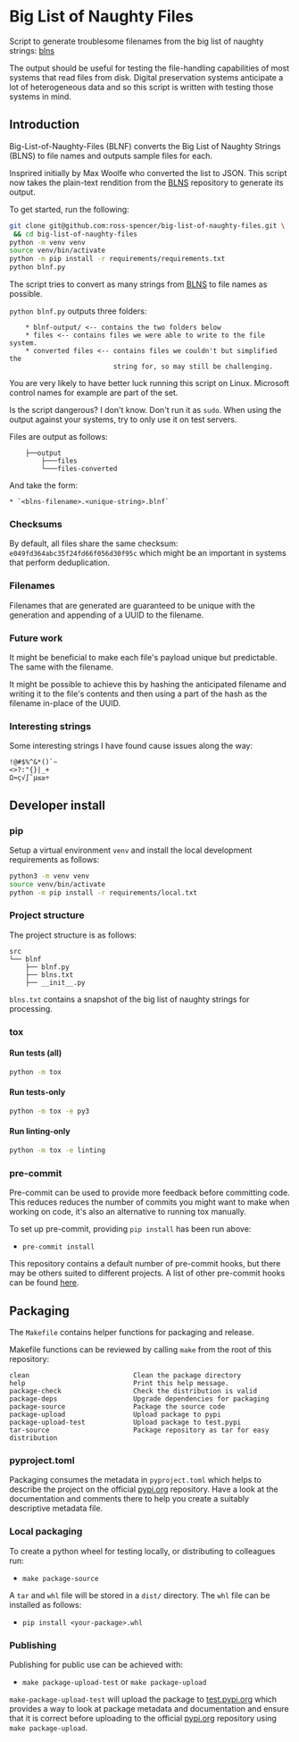 # Big List of Naughty Files

Script to generate troublesome filenames from the big list of naughty strings:
[blns][blns-1]

[blns-1]: https://github.com/minimaxir/big-list-of-naughty-strings

The output should be useful for testing the file-handling capabilities of
most systems that read files from disk. Digital preservation systems
anticipate a lot of heterogeneous data and so this script is written with
testing those systems in mind.

## Introduction

Big-List-of-Naughty-Files (BLNF) converts the Big List of Naughty
Strings (BLNS) to file names and outputs sample files for each.

Insprired initially by Max Woolfe who converted the list to JSON. This script
now takes the plain-text rendition from the [BLNS][blns-1] repository to
generate its output.

To get started, run the following:

```sh
git clone git@github.com:ross-spencer/big-list-of-naughty-files.git \
 && cd big-list-of-naughty-files
python -m venv venv
source venv/bin/activate
python -m pip install -r requirements/requirements.txt
python blnf.py
```

The script tries to convert as many strings from [BLNS][blns-1] to file names as
possible.

`python blnf.py` outputs three folders:

```text
    * blnf-output/ <-- contains the two folders below
    * files <-- contains files we were able to write to the file system.
    * converted files <-- contains files we couldn't but simplified the
                          string for, so may still be challenging.
```

You are very likely to have better luck running this script on Linux.
Microsoft control names for example are part of the set.

Is the script dangerous? I don't know. Don't run it as `sudo`. When using the
output against your systems, try to only use it on test servers.

Files are output as follows:

```text
    ├──output
        ├───files
        └───files-converted
```

And take the form:

    * `<blns-filename>.<unique-string>.blnf`

### Checksums

By default, all files share the same checksum:
`e049fd364abc35f24fd66f056d30f95c` which might be an important in systems that
perform deduplication.

### Filenames

Filenames that are generated are guaranteed to be unique with the generation and
appending of a UUID to the filename.

### Future work

It might be beneficial to make each file's payload unique but predictable. The
same with the filename.

It might be possible to achieve this by hashing the anticipated filename and
writing it to the file's contents and then using a part of the hash as the
filename in-place of the UUID.

### Interesting strings

Some interesting strings I have found cause issues along the way:

```text
!@#$%^&*()`~
<>?:"{}|_+
Ω≈ç√∫˜µ≤≥÷
```

## Developer install

### pip

Setup a virtual environment `venv` and install the local development
requirements as follows:

```bash
python3 -m venv venv
source venv/bin/activate
python -m pip install -r requirements/local.txt
```

### Project structure

The project structure is as follows:

```text
src
└── blnf
    ├── blnf.py
    ├── blns.txt
    ├── __init__.py
```

`blns.txt` contains a snapshot of the big list of naughty strings for
processing.

### tox

#### Run tests (all)

```bash
python -m tox
```

#### Run tests-only

```bash
python -m tox -e py3
```

#### Run linting-only

```bash
python -m tox -e linting
```

### pre-commit

Pre-commit can be used to provide more feedback before committing code. This
reduces reduces the number of commits you might want to make when working on
code, it's also an alternative to running tox manually.

To set up pre-commit, providing `pip install` has been run above:

* `pre-commit install`

This repository contains a default number of pre-commit hooks, but there may
be others suited to different projects. A list of other pre-commit hooks can be
found [here][pre-commit-1].

[pre-commit-1]: https://pre-commit.com/hooks.html

## Packaging

The `Makefile` contains helper functions for packaging and release.

Makefile functions can be reviewed by calling `make`  from the root of this
repository:

```make
clean                          Clean the package directory
help                           Print this help message.
package-check                  Check the distribution is valid
package-deps                   Upgrade dependencies for packaging
package-source                 Package the source code
package-upload                 Upload package to pypi
package-upload-test            Upload package to test.pypi
tar-source                     Package repository as tar for easy distribution
```

### pyproject.toml

Packaging consumes the metadata in `pyproject.toml` which helps to describe
the project on the official [pypi.org][pypi-2] repository. Have a look at the
documentation and comments there to help you create a suitably descriptive
metadata file.

### Local packaging

To create a python wheel for testing locally, or distributing to colleagues
run:

* `make package-source`

A `tar` and `whl` file will be stored in a `dist/` directory. The `whl` file
can be installed as follows:

* `pip install <your-package>.whl`

### Publishing

Publishing for public use can be achieved with:

* `make package-upload-test` or `make package-upload`

`make-package-upload-test` will upload the package to [test.pypi.org][pypi-1]
which provides a way to look at package metadata and documentation and ensure
that it is correct before uploading to the official [pypi.org][pypi-2]
repository using `make package-upload`.

[pypi-1]: https://test.pypi.org
[pypi-2]: https://pypi.org
